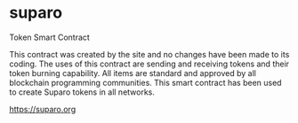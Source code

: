 # suparo

Token Smart Contract


This contract was created by the site and no changes have been made to its coding.  The uses of this contract are sending and receiving tokens and their token burning capability.  All items are standard and approved by all blockchain programming communities. This smart contract has been used to create Suparo tokens in all networks.


https://suparo.org
